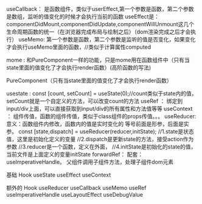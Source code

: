 
<!-- 函数组件： -->
useCallback： 是函数组件，类似于userEffect,第一个参数是函数，第二个参数是数组，监听的值变化的时候才会执行当前的函数
useEffect是： componentDidMount,componentDidUpdate,componentWillUnmount这几个生命周期函数的统一（在浏览器完成布局与绘制之后）（dom渲染完成之后才会执行）
    <!-- // 用法如下
    // useEffect(()=>{
    //     //副作用逻辑
    //     // xxxxx
    //     return ()=>{//return一个函数，用于组件卸载前执行的代码
    //     }
    // },[])
            //1.空数组表示只执行一次，相当于componentDidMount。
            //2.非空数组，useEffect会在数组发生改变后执行。
            //3.不填这个数组，useEffect每次渲染都会执行，每次数据变化的时候都会执行,相当于componentDidUpdate -->
useMemo:  第一个参数是函数，第二个参数是监听的值是否变化，如果变化才会执行useMemo里面的函数，//类似于计算属性computed

mome   :  和PureComponent一样的功能，只是mome用在函数组件中（只有当state里面的值变化了才会执行render函数）(高阶函数的写法)



<!-- class组件： -->
PureComponent（只有当state里面的值变化了才会执行render函数）


<!-- 函数组件内修改，函数内的值是实时变化的 -->
<!-- 其他 -->
usestate   : const [count, setCount] = useState(0);//count类似于state内的值，setCount就是一个自定义的方法，可以改变count的方法
useRef  ：  绑定到input/div上面，可以直接获取到input/div的所有属性和方法值等等
useContext  ： 组件传值，函数的组件传值，类似于class组件的props传值。。。
useReducer: 意义：函数组件内修改，函数内的值是实时变化的
            等号前面是形参，后面是实参。 const [state,dispatch] = useReducer(reducer,initState);
                //1.state是状态值，这里是初始化定义的变量
                //2.dispatch是更新state的方法，接受action作为参数
                //3.reducer是一个函数，定义在外面，
                //4.initState是初始化的state的值，当前文件是上面定义的变量initState
forwardRef： 配套：useImperativeHandle。  父组件调用子组件方法，处理子组件dom元素






基础 Hook
    useState
    useEffect
    useContext

额外的 Hook
    useReducer
    useCallback
    useMemo
    useRef
    useImperativeHandle
    useLayoutEffect
    useDebugValue